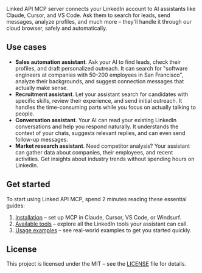 Linked API MCP server connects your LinkedIn account to AI assistants like Claude, Cursor, and VS Code. Ask them to search for leads, send messages, analyze profiles, and much more – they'll handle it through our cloud browser, safely and automatically.

## Use cases
- **Sales automation assistant**. Ask your AI to find leads, check their profiles, and draft personalized outreach. It can search for "software engineers at companies with 50-200 employees in San Francisco", analyze their backgrounds, and suggest connection messages that actually make sense.
- **Recruitment assistant**. Let your assistant search for candidates with specific skills, review their experience, and send initial outreach. It handles the time-consuming parts while you focus on actually talking to people.
- **Conversation assistant**. Your AI can read your existing LinkedIn conversations and help you respond naturally. It understands the context of your chats, suggests relevant replies, and can even send follow-up messages.
- **Market research assistant**. Need competitor analysis? Your assistant can gather data about companies, their employees, and recent activities. Get insights about industry trends without spending hours on LinkedIn.

## Get started
To start using Linked API MCP, spend 2 minutes reading these essential guides:

1. [Installation](https://linkedapi.io/mcp/installation/) – set up MCP in Claude, Cursor, VS Code, or Windsurf.
2. [Available tools](https://linkedapi.io/mcp/available-tools/) – explore all the LinkedIn tools your assistant can call.
3. [Usage examples](https://linkedapi.io/mcp/usage-examples/) – see real-world examples to get you started quickly.

## License
This project is licensed under the MIT – see the [LICENSE](https://github.com/Linked-API/linkedapi-mcp/blob/main/LICENSE) file for details.
